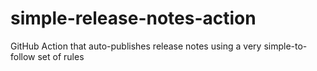 # simple-release-notes-action

GitHub Action that auto-publishes release notes using a very simple-to-follow set of rules
